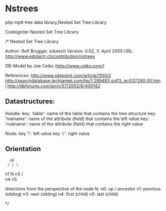 # Nstrees
php mptt tree data library,Nested Set Tree Library


Codeigniter Nested Set Tree Library

/*
  Nested Set Tree Library
  
  Author:  Rolf Brugger, edutech
  Version: 0.02, 5. April 2005
  URL:     http://www.edutech.ch/contribution/nstrees
  
  DB-Model by Joe Celko (http://www.celko.com/)
  
  References:
    http://www.sitepoint.com/article/1105/2
    http://searchdatabase.techtarget.com/tip/1,289483,sid13_gci537290,00.html
    http://dbforums.com/arch/57/2002/6/400142



  Datastructures:
  ---------------
  
  Handle:
    key: 'table':    name of the table that contains the tree structure
	key: 'lvalname': name of the attribute (field) that contains the left value
	key: 'rvalname': name of the attribute (field) that contains the right value
	
  Node:
    key 'l': left value
	key 'r': right value
	
	
  Orientation
  -----------
  
      n0
	 / | \
   n1  N  n3
     /   \
   n4     n5
   
  directions from the perspective of the node N:
    n0: up / ancestor
	n1: previous (sibling)
	n3: next (sibling)
	n4: first (child)
	n5: last (child)
     
*/
